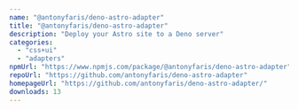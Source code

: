 ```yaml
---
name: "@antonyfaris/deno-astro-adapter"
title: "@antonyfaris/deno-astro-adapter"
description: "Deploy your Astro site to a Deno server"
categories:
  - "css+ui"
  - "adapters"
npmUrl: "https://www.npmjs.com/package/@antonyfaris/deno-astro-adapter"
repoUrl: "https://github.com/antonyfaris/deno-astro-adapter"
homepageUrl: "https://github.com/antonyfaris/deno-astro-adapter/"
downloads: 13
---
```

